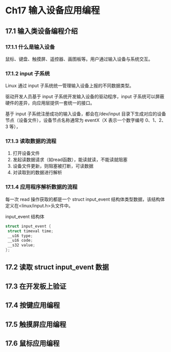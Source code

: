 # Ch17 输入设备应用编程

## 17.1 输入类设备编程介绍

### 17.1.1 什么是输入设备

鼠标、键盘、触摸屏、遥控器、画图板等。用户通过输入设备与系统交互。

### 17.1.2 input 子系统

Linux 通过 input 子系统统一管理输入设备上报的不同数据类型。

驱动开发人员基于 input 子系统开发输入设备的驱动程序，input 子系统可以屏蔽硬件的差异，向应用层提供一套统一的接口。

基于 input 子系统注册成功的输入设备，都会在/dev/input 目录下生成对应的设备节点（设备文件），设备节点名称通常为 eventX（X 表示一个数字编号 0、1、2、3 等），

### 17.1.3 读取数据的流程

1. 打开设备文件
2. 发起读数据请求（如read函数），能读就读，不能读就阻塞
3. 设备文件更新，则阻塞被打断，可读数据
4. 对读取到的数据进行解析

### 17.1.4 应用程序解析数据的流程

每一次 read 操作获取的都是一个 struct input_event 结构体类型数据，该结构体定义在<linux/input.h>头文件中。

input_event 结构体
``` c
struct input_event {
 struct timeval time;
 __u16 type;
 __u16 code;
 __s32 value;
};
```

## 17.2 读取 struct input_event 数据

## 17.3 在开发板上验证

## 17.4 按键应用编程

## 17.5 触摸屏应用编程

## 17.6 鼠标应用编程